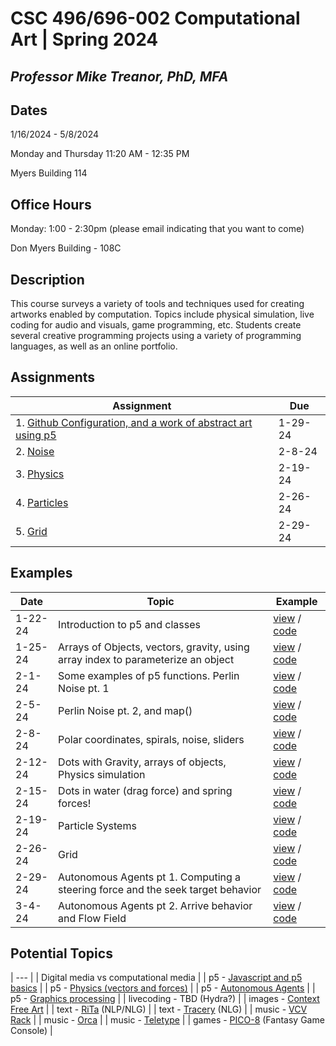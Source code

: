 # CSC 496/696-002 Computational Art | Spring 2024
## *Professor Mike Treanor, PhD, MFA*

## Dates
1/16/2024 - 5/8/2024

Monday and Thursday 11:20 AM - 12:35 PM

Myers Building 114

## Office Hours

Monday: 1:00 - 2:30pm (please email indicating that you want to come)

Don Myers Building - 108C

## Description
This course surveys a variety of tools and techniques used for creating artworks enabled by computation. Topics include physical simulation, live coding for audio and visuals, game programming, etc. Students create several creative programming projects using a variety of programming languages, as well as an online portfolio.

<!-- ![The test image](images/test.png) -->

<!-- <img src="./images/test.png" width="100"> -->

## Assignments

| Assignment | Due |
| --- | --- |
| 1. [Github Configuration, and a work of abstract art using p5](./assignments/p5-setup-abstract.html) | 1-29-24 |
| 2. [Noise](./assignments/noise.html) | 2-8-24 |
| 3. [Physics](./assignments/physics.html) | 2-19-24 |
| 4. [Particles](./assignments/particles.html) | 2-26-24 |
| 5. [Grid](./assignments/grid.html) | 2-29-24 |

## Examples

| Date | Topic | Example |
| --- | --- | --- |
| 1-22-24 | Introduction to p5 and classes | [view](./examples/1-22-24) / [code](https://github.com/mtreanor/computational-art-spring2024/blob/main/examples/1-22-24/sketch.js) |
| 1-25-24 | Arrays of Objects, vectors, gravity, using array index to parameterize an object | [view](./examples/1-25-24) / [code](https://github.com/mtreanor/computational-art-spring2024/blob/main/examples/1-25-24/sketch.js) |
| 2-1-24 | Some examples of p5 functions. Perlin Noise pt. 1 | [view](./examples/2-1-24) / [code](https://github.com/mtreanor/computational-art-spring2024/blob/main/examples/2-1-24/sketch.js) |
| 2-5-24 | Perlin Noise pt. 2, and map() | [view](./examples/2-5-24) / [code](https://github.com/mtreanor/computational-art-spring2024/blob/main/examples/2-5-24/sketch.js) |
| 2-8-24 | Polar coordinates, spirals, noise, sliders | [view](./examples/2-8-24) / [code](https://github.com/mtreanor/computational-art-spring2024/blob/main/examples/2-8-24/sketch.js) |
| 2-12-24 | Dots with Gravity, arrays of objects, Physics simulation | [view](./examples/2-12-24) / [code](https://github.com/mtreanor/computational-art-spring2024/blob/main/examples/2-12-24/) |
| 2-15-24 | Dots in water (drag force) and spring forces! | [view](./examples/2-15-24) / [code](https://github.com/mtreanor/computational-art-spring2024/blob/main/examples/2-15-24/) |
| 2-19-24 | Particle Systems | [view](./examples/2-19-24) / [code](https://github.com/mtreanor/computational-art-spring2024/blob/main/examples/2-19-24/) |
| 2-26-24 | Grid | [view](./examples/2-26-24) / [code](https://github.com/mtreanor/computational-art-spring2024/blob/main/examples/2-26-24/) |
| 2-29-24 | Autonomous Agents pt 1. Computing a steering force and the seek target behavior | [view](./examples/2-29-24) / [code](https://github.com/mtreanor/computational-art-spring2024/blob/main/examples/2-29-24/) |
| 3-4-24 | Autonomous Agents pt 2. Arrive behavior and Flow Field | [view](./examples/3-4-24) / [code](https://github.com/mtreanor/computational-art-spring2024/blob/main/examples/3-4-24/) |

## Potential Topics

| --- |
| Digital media vs computational media |
| p5 - [Javascript and p5 basics](https://p5js.org/get-started/) |
| p5 - [Physics (vectors and forces)](https://natureofcode.com/) |
| p5 - [Autonomous Agents](https://natureofcode.com/) |
| p5 - [Graphics processing](https://natureofcode.com/) |
| livecoding - TBD (Hydra?) |
| images - [Context Free Art](https://www.contextfreeart.org/) |
| text - [RiTa](https://rednoise.org/rita/) (NLP/NLG) |
| text - [Tracery](https://github.com/galaxykate/tracery) (NLG) |
| music - [VCV Rack](https://vcvrack.com/Rack) |
| music - [Orca](https://100r.co/site/orca.html) |
| music - [Teletype](https://library.vcvrack.com/monome/teletype) |
| games - [PICO-8](https://www.lexaloffle.com/pico-8.php) (Fantasy Game Console) |